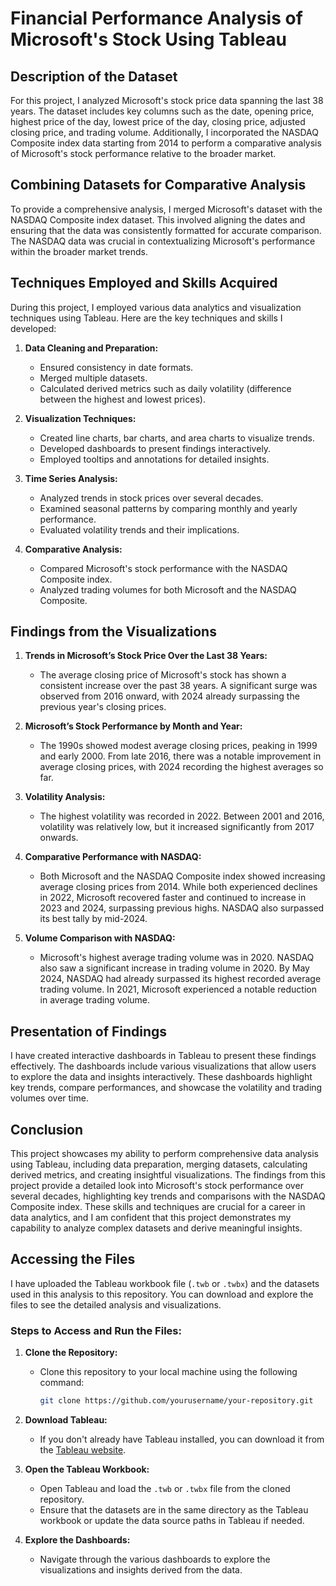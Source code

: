 # Financial Performance Analysis of Microsoft's Stock Using Tableau

## Description of the Dataset

For this project, I analyzed Microsoft's stock price data spanning the last 38 years. The dataset includes key columns such as the date, opening price, highest price of the day, lowest price of the day, closing price, adjusted closing price, and trading volume. Additionally, I incorporated the NASDAQ Composite index data starting from 2014 to perform a comparative analysis of Microsoft's stock performance relative to the broader market.

## Combining Datasets for Comparative Analysis

To provide a comprehensive analysis, I merged Microsoft's dataset with the NASDAQ Composite index dataset. This involved aligning the dates and ensuring that the data was consistently formatted for accurate comparison. The NASDAQ data was crucial in contextualizing Microsoft's performance within the broader market trends.

## Techniques Employed and Skills Acquired

During this project, I employed various data analytics and visualization techniques using Tableau. Here are the key techniques and skills I developed:

1. **Data Cleaning and Preparation:**
   - Ensured consistency in date formats.
   - Merged multiple datasets.
   - Calculated derived metrics such as daily volatility (difference between the highest and lowest prices).

2. **Visualization Techniques:**
   - Created line charts, bar charts, and area charts to visualize trends.
   - Developed dashboards to present findings interactively.
   - Employed tooltips and annotations for detailed insights.

3. **Time Series Analysis:**
   - Analyzed trends in stock prices over several decades.
   - Examined seasonal patterns by comparing monthly and yearly performance.
   - Evaluated volatility trends and their implications.

4. **Comparative Analysis:**
   - Compared Microsoft's stock performance with the NASDAQ Composite index.
   - Analyzed trading volumes for both Microsoft and the NASDAQ Composite.

## Findings from the Visualizations

1. **Trends in Microsoft’s Stock Price Over the Last 38 Years:**
   - The average closing price of Microsoft's stock has shown a consistent increase over the past 38 years. A significant surge was observed from 2016 onward, with 2024 already surpassing the previous year's closing prices.

2. **Microsoft’s Stock Performance by Month and Year:**
   - The 1990s showed modest average closing prices, peaking in 1999 and early 2000. From late 2016, there was a notable improvement in average closing prices, with 2024 recording the highest averages so far.

3. **Volatility Analysis:**
   - The highest volatility was recorded in 2022. Between 2001 and 2016, volatility was relatively low, but it increased significantly from 2017 onwards.

4. **Comparative Performance with NASDAQ:**
   - Both Microsoft and the NASDAQ Composite index showed increasing average closing prices from 2014. While both experienced declines in 2022, Microsoft recovered faster and continued to increase in 2023 and 2024, surpassing previous highs. NASDAQ also surpassed its best tally by mid-2024.

5. **Volume Comparison with NASDAQ:**
   - Microsoft's highest average trading volume was in 2020. NASDAQ also saw a significant increase in trading volume in 2020. By May 2024, NASDAQ had already surpassed its highest recorded average trading volume. In 2021, Microsoft experienced a notable reduction in average trading volume.

## Presentation of Findings

I have created interactive dashboards in Tableau to present these findings effectively. The dashboards include various visualizations that allow users to explore the data and insights interactively. These dashboards highlight key trends, compare performances, and showcase the volatility and trading volumes over time.

## Conclusion

This project showcases my ability to perform comprehensive data analysis using Tableau, including data preparation, merging datasets, calculating derived metrics, and creating insightful visualizations. The findings from this project provide a detailed look into Microsoft's stock performance over several decades, highlighting key trends and comparisons with the NASDAQ Composite index. These skills and techniques are crucial for a career in data analytics, and I am confident that this project demonstrates my capability to analyze complex datasets and derive meaningful insights.

## Accessing the Files

I have uploaded the Tableau workbook file (`.twb` or `.twbx`) and the datasets used in this analysis to this repository. You can download and explore the files to see the detailed analysis and visualizations.

### Steps to Access and Run the Files:

1. **Clone the Repository:**
   - Clone this repository to your local machine using the following command:
     ```bash
     git clone https://github.com/yourusername/your-repository.git
     ```

2. **Download Tableau:**
   - If you don't already have Tableau installed, you can download it from the [Tableau website](https://www.tableau.com/products/desktop).

3. **Open the Tableau Workbook:**
   - Open Tableau and load the `.twb` or `.twbx` file from the cloned repository.
   - Ensure that the datasets are in the same directory as the Tableau workbook or update the data source paths in Tableau if needed.

4. **Explore the Dashboards:**
   - Navigate through the various dashboards to explore the visualizations and insights derived from the data.
